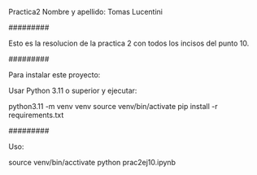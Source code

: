 Practica2
Nombre y apellido: Tomas Lucentini

#########

Esto es la resolucion de la practica 2 con todos los incisos del punto 10.

#########

Para instalar este proyecto:

Usar Python 3.11 o superior y ejecutar:

python3.11 -m venv venv
source venv/bin/activate
pip install -r requirements.txt

#########

Uso:

source venv/bin/acctivate
python prac2ej10.ipynb
